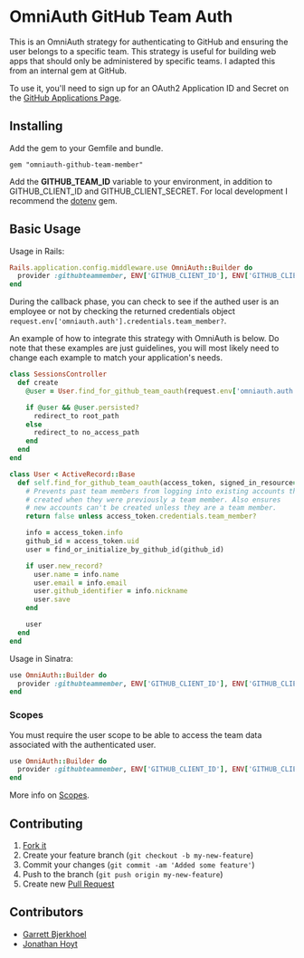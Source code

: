 # OmniAuth GitHub Team Auth

This is an OmniAuth strategy for authenticating to GitHub and ensuring the user belongs to a specific team. This strategy is useful for building web apps that should only be administered by specific teams. I adapted this from an internal gem at GitHub.

To use it, you'll need to sign up for an OAuth2 Application ID and Secret on the [GitHub Applications Page](https://github.com/settings/applications).

## Installing

Add the gem to your Gemfile and bundle.

```
gem "omniauth-github-team-member"
```

Add the **GITHUB_TEAM_ID** variable to your environment, in addition to GITHUB_CLIENT_ID and GITHUB_CLIENT_SECRET. For local development I recommend the [dotenv](https://github.com/bkeepers/dotenv) gem.

## Basic Usage

Usage in Rails:

```ruby
Rails.application.config.middleware.use OmniAuth::Builder do
  provider :githubteammember, ENV['GITHUB_CLIENT_ID'], ENV['GITHUB_CLIENT_SECRET'], :scope => 'user'
end
```

During the callback phase, you can check to see if the authed user is an employee or not
by checking the returned credentials object `request.env['omniauth.auth'].credentials.team_member?`.

An example of how to integrate this strategy with OmniAuth is below. Do note that these
examples are just guidelines, you will most likely need to change each example to match your application's needs.

```ruby
class SessionsController
  def create
    @user = User.find_for_github_team_oauth(request.env['omniauth.auth'])

    if @user && @user.persisted?
      redirect_to root_path
    else
      redirect_to no_access_path
    end
  end
end
```

```ruby
class User < ActiveRecord::Base
  def self.find_for_github_team_oauth(access_token, signed_in_resource=nil)
    # Prevents past team members from logging into existing accounts they
    # created when they were previously a team member. Also ensures
    # new accounts can't be created unless they are a team member.
    return false unless access_token.credentials.team_member?

    info = access_token.info
    github_id = access_token.uid
    user = find_or_initialize_by_github_id(github_id)

    if user.new_record?
      user.name = info.name
      user.email = info.email
      user.github_identifier = info.nickname
      user.save
    end

    user
  end
end
```

Usage in Sinatra:

```ruby
use OmniAuth::Builder do
  provider :githubteammember, ENV['GITHUB_CLIENT_ID'], ENV['GITHUB_CLIENT_SECRET']
end
```

### Scopes

You must require the user scope to be able to access the team data associated with
the authenticated user.

```ruby
use OmniAuth::Builder do
  provider :githubteammember, ENV['GITHUB_CLIENT_ID'], ENV['GITHUB_CLIENT_SECRET'], :scope => 'user'
end
```

More info on [Scopes](http://developer.github.com/v3/oauth/#scopes).

## Contributing

1. [Fork it](https://help.github.com/articles/fork-a-repo)
2. Create your feature branch (`git checkout -b my-new-feature`)
3. Commit your changes (`git commit -am 'Added some feature'`)
4. Push to the branch (`git push origin my-new-feature`)
5. Create new [Pull Request](https://help.github.com/articles/using-pull-requests)

## Contributors

* [Garrett Bjerkhoel](https://github.com/dewski)
* [Jonathan Hoyt](https://github.com/jonmagic)
